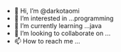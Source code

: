 - 👋 Hi, I’m @darkotaomi
- 👀 I’m interested in ...programming
- 🌱 I’m currently learning ...java
- 💞️ I’m looking to collaborate on ...
- 📫 How to reach me ...

<!---
darkotaomi/darkotaomi is a ✨ special ✨ repository because its `README.md` (this file) appears on your GitHub profile.
You can click the Preview link to take a look at your changes.
--->
